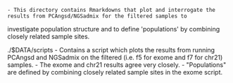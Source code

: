 	- This directory contains Rmarkdowns that plot and interrogate the results from PCAngsd/NGSadmix for the filtered samples to 
investigate population structure and to define 'populations' by combining closely related sample sites.
	

./$DATA/scripts
	- Contains a script which plots the results from running PCAngsd and NGSadmix on the filtered (i.e. f5 for exome and f7 for 
chr21) samples.
	- The exome and chr21 results agree very closely.
	- "Populations" are defined by combining closely related sample sites in the exome script. 

